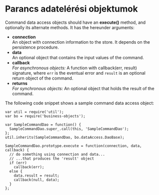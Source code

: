 <!-- ======================================================================
--- Search engine
title:        business-objects
description:  Data access command objects.
keywords:     business-objects, JavaScript, node.js
--- Menu system
order:        20
text:         Parancs objektumok
hidden:       false
======================================================================= -->

# Parancs adatelérési objektumok

Command data access objects should have an __execute()__ method, and optionally
its alternate methods. It has the hereunder arguments:

* __connection__  
  An object with connection information to the store. It depends on
  the persistence procedure. 
* __data__  
  An optional object that contains the input values of the command. 
* __callback__  
  _For asynchronous objects:_ A function with callback(err, result) signature, where
  `err` is the eventual error and `result` is an optional return object of the command.
* __returns__  
  _For synchronous objects:_ An optional object that holds the result of the command.

The following code snippet shows a sample command data access object:

```
var util = require('util');
var bo = require('business-objects');

var SampleCommandDao = function() {
  SampleCommandDao.super_.call(this, 'SampleCommandDao');
};
util.inherits(SampleCommandDao, bo.dataAccess.DaoBase);

SampleCommandDao.prototype.execute = function(connection, data, callback) {
  // do something using connection and data...
  // ...that produces the 'result' object
  if (err)
    callback(err);
  else {
    data.result = result;
    callback(null, data);
  }
};
```
